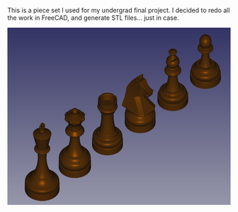 This is a piece set I used for my undergrad final project. I decided to redo all the work in FreeCAD, and generate STL files... just in case.

<center>
<img src="./img/chess_set.png" alt="Chess set in FreeCAD." height="400">
</center>
